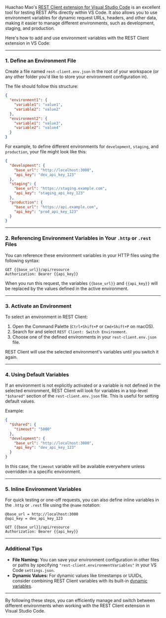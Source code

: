 Huachao Mao's [REST Client extension for Visual Studio Code](https://marketplace.visualstudio.com/items?itemName=humao.rest-client) is an excellent tool for testing REST APIs directly within VS Code. It also allows you to use environment variables for dynamic request URLs, headers, and other data, making it easier to manage different environments, such as development, staging, and production.

Here's how to add and use environment variables with the REST Client extension in VS Code:

---

### 1. Define an Environment File
Create a file named `rest-client.env.json` in the root of your workspace (or any other folder you'd like to store your environment configuration in).

The file should follow this structure:

```json
{
  "environment1": {
    "variable1": "value1",
    "variable2": "value2"
  },
  "environment2": {
    "variable1": "value3",
    "variable2": "value4"
  }
}
```

For example, to define different environments for `development`, `staging`, and `production`, your file might look like this:

```json
{
  "development": {
    "base_url": "http://localhost:3000",
    "api_key": "dev_api_key_123"
  },
  "staging": {
    "base_url": "https://staging.example.com",
    "api_key": "staging_api_key_123"
  },
  "production": {
    "base_url": "https://api.example.com",
    "api_key": "prod_api_key_123"
  }
}
```

---

### 2. Referencing Environment Variables in Your `.http` or `.rest` Files
You can reference these environment variables in your HTTP files using the following syntax:

```http
GET {{base_url}}/api/resource
Authorization: Bearer {{api_key}}
```

When you run this request, the variables `{{base_url}}` and `{{api_key}}` will be replaced by the values defined in the active environment.

---

### 3. Activate an Environment
To select an environment in REST Client:

1. Open the Command Palette (`Ctrl+Shift+P` or `Cmd+Shift+P` on macOS).
2. Search for and select `REST Client: Switch Environment`.
3. Choose one of the defined environments in your `rest-client.env.json` file.

REST Client will use the selected environment's variables until you switch it again.

---

### 4. Using Default Variables
If an environment is not explicitly activated or a variable is not defined in the selected environment, REST Client will look for variables in a top-level `"$shared"` section of the `rest-client.env.json` file. This is useful for setting default values.

Example:

```json
{
  "$shared": {
    "timeout": "5000"
  },
  "development": {
    "base_url": "http://localhost:3000",
    "api_key": "dev_api_key_123"
  }
}
```

In this case, the `timeout` variable will be available everywhere unless overridden in a specific environment.

---

### 5. Inline Environment Variables
For quick testing or one-off requests, you can also define inline variables in the `.http` or `.rest` file using the `@name` notation:

```http
@base_url = http://localhost:3000
@api_key = dev_api_key_123

GET {{base_url}}/api/resource
Authorization: Bearer {{api_key}}
```

---

### Additional Tips
- **File Naming:** You can save your environment configuration in other files or paths by specifying `"rest-client.environmentVariables"` in your VS Code `settings.json`.
- **Dynamic Values:** For dynamic values like timestamps or UUIDs, consider combining REST Client variables with its built-in [dynamic variables](https://github.com/Huachao/vscode-restclient#dynamic-variables).

---

By following these steps, you can efficiently manage and switch between different environments when working with the REST Client extension in Visual Studio Code.